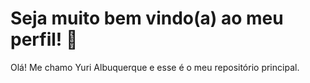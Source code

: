 # Seja muito bem vindo(a) ao meu perfil! 👋

Olá! Me chamo Yuri Albuquerque e esse é o meu repositório principal.


<!---
yuriralb/yuriralb is a ✨ special ✨ repository because its `README.md` (this file) appears on your GitHub profile.
You can click the Preview link to take a look at your changes.
--->
